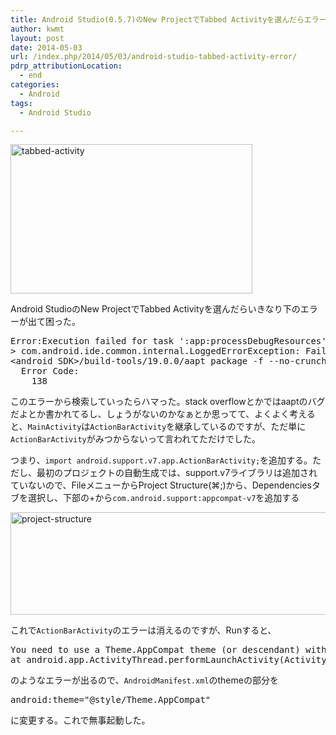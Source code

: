 ```yaml
---
title: Android Studio(0.5.7)のNew ProjectでTabbed Activityを選んだらエラーになる
author: kwmt
layout: post
date: 2014-05-03
url: /index.php/2014/05/03/android-studio-tabbed-activity-error/
pdrp_attributionLocation:
  - end
categories:
  - Android
tags:
  - Android Studio

---
```

<img src="http://kwmt27.net/images/2014/05/tabbed-activity.png" alt="tabbed-activity" width="387" height="239" class="aligncenter size-full wp-image-1419" />
  
Android StudioのNew ProjectでTabbed Activityを選んだらいきなり下のエラーが出て困った。 

<pre class="go">Error:Execution failed for task ':app:processDebugResources'.
> com.android.ide.common.internal.LoggedErrorException: Failed to run command:
&lt;android SDK&gt;/build-tools/19.0.0/aapt package -f --no-crunch -I &lt;android SDK&gt;/platforms/android-19/android.jar -M &lt;my project&gt;/app/build/manifests/debug/AndroidManifest.xml -S &lt;my project&gt;/app/build/res/all/debug -A &lt;my project&gt;/app/build/assets/debug -m -J &lt;my project&gt;/app/build/source/r/debug -F &lt;my project&gt;/app/build/libs/app-debug.ap_ --debug-mode --custom-package &lt;my package>
  Error Code:
    138
</pre>

このエラーから検索していったらハマった。stack overflowとかではaaptのバグだよとか書かれてるし、しょうがないのかなぁとか思ってて、よくよく考えると、`MainActivity`は`ActionBarActivity`を継承しているのですが、ただ単に`ActionBarActivity`がみつからないって言われてただけでした。

つまり、`import android.support.v7.app.ActionBarActivity;`を追加する。ただし、最初のプロジェクトの自動生成では、support.v7ライブラリは追加されていないので、FileメニューからProject Structure(⌘;)から、Dependenciesタブを選択し、下部の+から`com.android.support:appcompat-v7`を追加する

<img src="http://kwmt27.net/images/2014/05/project-structure-600x164.png" alt="project-structure" width="600" height="164" class="aligncenter size-thumbnail wp-image-1418" />

これで`ActionBarActivity`のエラーは消えるのですが、Runすると、

<pre class="go">You need to use a Theme.AppCompat theme (or descendant) with this activity.
at android.app.ActivityThread.performLaunchActivity(ActivityThread.java:2295)
</pre>

のようなエラーが出るので、`AndroidManifest.xml`のthemeの部分を

<pre class="go">android:theme="@style/Theme.AppCompat"
</pre>

に変更する。これで無事起動した。